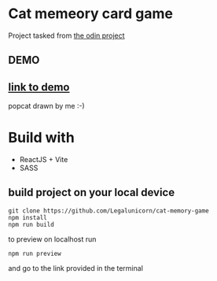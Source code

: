 # Cat memeory card game
Project tasked from [the odin project](https://theodinproject.com)

## DEMO
## [link to demo](https://cat-memory-game.vercel.app/)

popcat drawn by me :-)


# Build with
- ReactJS + Vite
- SASS

## build project on your local device
```
git clone https://github.com/Legalunicorn/cat-memory-game
npm install
npm run build
```
to preview on localhost run
```
npm run preview
```
and go to the link provided in the terminal
